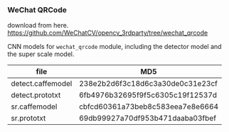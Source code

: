 ### WeChat QRCode

download from here. https://github.com/WeChatCV/opencv_3rdparty/tree/wechat_qrcode


CNN models for `wechat_qrcode` module, including the detector model and the super scale model.

|file|MD5|
|----|----|
|detect.caffemodel|238e2b2d6f3c18d6c3a30de0c31e23cf|
|detect.prototxt|6fb4976b32695f9f5c6305c19f12537d|
|sr.caffemodel|cbfcd60361a73beb8c583eea7e8e6664|
|sr.prototxt|69db99927a70df953b471daaba03fbef|
